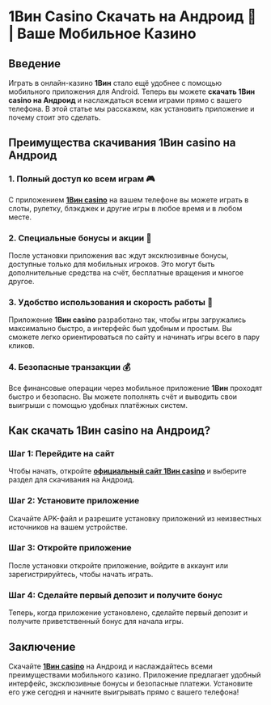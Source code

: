 # 1Вин Casino Скачать на Андроид 📱 | Ваше Мобильное Казино

## Введение

Играть в онлайн-казино **1Вин** стало ещё удобнее с помощью мобильного приложения для Android. Теперь вы можете **скачать 1Вин casino на Андроид** и наслаждаться всеми играми прямо с вашего телефона. В этой статье мы расскажем, как установить приложение и почему стоит это сделать.

## Преимущества скачивания 1Вин casino на Андроид

### 1. Полный доступ ко всем играм 🎮

С приложением **[1Вин casino](https://brandplay.link/smXVpBbG)** на вашем телефоне вы можете играть в слоты, рулетку, блэкджек и другие игры в любое время и в любом месте.

### 2. Специальные бонусы и акции 🎁

После установки приложения вас ждут эксклюзивные бонусы, доступные только для мобильных игроков. Это могут быть дополнительные средства на счёт, бесплатные вращения и многое другое.

### 3. Удобство использования и скорость работы 📱

Приложение **1Вин casino** разработано так, чтобы игры загружались максимально быстро, а интерфейс был удобным и простым. Вы сможете легко ориентироваться по сайту и начинать игры всего в пару кликов.

### 4. Безопасные транзакции 💰

Все финансовые операции через мобильное приложение **1Вин** проходят быстро и безопасно. Вы можете пополнять счёт и выводить свои выигрыши с помощью удобных платёжных систем.

## Как скачать 1Вин casino на Андроид?

### Шаг 1: Перейдите на сайт

Чтобы начать, откройте **[официальный сайт 1Вин casino](https://brandplay.link/smXVpBbG)** и выберите раздел для скачивания на Андроид.

### Шаг 2: Установите приложение

Скачайте APK-файл и разрешите установку приложений из неизвестных источников на вашем устройстве.

### Шаг 3: Откройте приложение

После установки откройте приложение, войдите в аккаунт или зарегистрируйтесь, чтобы начать играть.

### Шаг 4: Сделайте первый депозит и получите бонус

Теперь, когда приложение установлено, сделайте первый депозит и получите приветственный бонус для начала игры.

## Заключение

Скачайте **[1Вин casino](https://brandplay.link/smXVpBbG)** на Андроид и наслаждайтесь всеми преимуществами мобильного казино. Приложение предлагает удобный интерфейс, эксклюзивные бонусы и безопасные платежи. Установите его уже сегодня и начните выигрывать прямо с вашего телефона!
